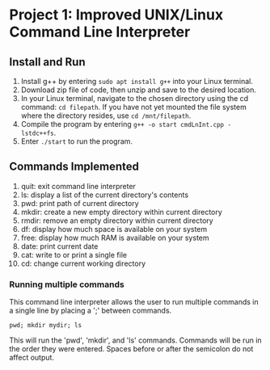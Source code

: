 # Project 1: Improved UNIX/Linux Command Line Interpreter

## Install and Run
1. Install g++ by entering ```sudo apt install g++``` into your Linux terminal.
2. Download zip file of code, then unzip and save to the desired location.
3. In your Linux terminal, navigate to the chosen directory using the cd command: ```cd filepath```. If you have not yet mounted the file system where the directory resides, use ```cd /mnt/filepath```.
4. Compile the program by entering ```g++ -o start cmdLnInt.cpp -lstdc++fs```.
5. Enter ```./start``` to run the program.

## Commands Implemented
1. quit: exit command line interpreter
2. ls: display a list of the current directory's contents
3. pwd: print path of current directory
4. mkdir: create a new empty directory within current directory
5. rmdir: remove an empty directory within current directory
6. df: display how much space is available on your system
7. free: display how much RAM is available on your system
8. date: print current date
9. cat: write to or print a single file
10. cd: change current working directory

### Running multiple commands
This command line interpreter allows the user to run multiple commands in a single line by placing a ';' between commands.
```
pwd; mkdir mydir; ls
```
This will run the 'pwd', 'mkdir', and 'ls' commands. Commands will be run in the order they were entered. Spaces before or after the semicolon do not affect output.
